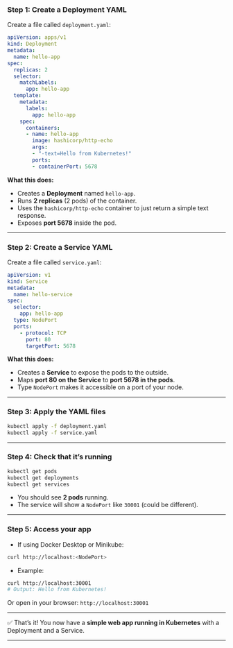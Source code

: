 ### **Step 1: Create a Deployment YAML**

Create a file called `deployment.yaml`:

```yaml
apiVersion: apps/v1
kind: Deployment
metadata:
  name: hello-app
spec:
  replicas: 2
  selector:
    matchLabels:
      app: hello-app
  template:
    metadata:
      labels:
        app: hello-app
    spec:
      containers:
      - name: hello-app
        image: hashicorp/http-echo
        args:
        - "-text=Hello from Kubernetes!"
        ports:
        - containerPort: 5678
```

**What this does:**

* Creates a **Deployment** named `hello-app`.
* Runs **2 replicas** (2 pods) of the container.
* Uses the `hashicorp/http-echo` container to just return a simple text response.
* Exposes **port 5678** inside the pod.

---

### **Step 2: Create a Service YAML**

Create a file called `service.yaml`:

```yaml
apiVersion: v1
kind: Service
metadata:
  name: hello-service
spec:
  selector:
    app: hello-app
  type: NodePort
  ports:
    - protocol: TCP
      port: 80
      targetPort: 5678
```

**What this does:**

* Creates a **Service** to expose the pods to the outside.
* Maps **port 80 on the Service** to **port 5678 in the pods**.
* Type `NodePort` makes it accessible on a port of your node.

---

### **Step 3: Apply the YAML files**

```bash
kubectl apply -f deployment.yaml
kubectl apply -f service.yaml
```

---

### **Step 4: Check that it’s running**

```bash
kubectl get pods
kubectl get deployments
kubectl get services
```

* You should see **2 pods** running.
* The service will show a `NodePort` like `30001` (could be different).

---

### **Step 5: Access your app**

* If using Docker Desktop or Minikube:

```bash
curl http://localhost:<NodePort>
```

* Example:

```bash
curl http://localhost:30001
# Output: Hello from Kubernetes!
```

Or open in your browser: `http://localhost:30001`

---

✅ That’s it! You now have a **simple web app running in Kubernetes** with a Deployment and a Service.

---